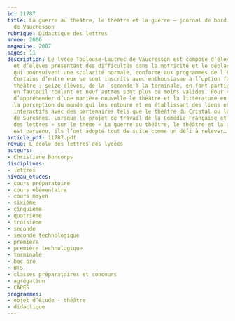 ```yaml
---
id: 11787
title: La guerre au théâtre, le théâtre et la guerre – journal de bord du lycée Toulouse-Lautrec,
  de Vaucresson
rubrique: Didactique des lettres 
annee: 2006
magazine: 2007
pages: 11
description: Le lycée Toulouse-Lautrec de Vaucresson est composé d’élèves valides
  et d’élèves présentant des difficultés dans la motricité et le déplacement mais
  qui poursuivent une scolarité normale, conforme aux programmes de l’Éducation nationale.
  Certains d’entre eux se sont inscrits avec enthousiasme à l’option facultative de
  théâtre ; seize élèves, de la  seconde à la terminale, en font partie – sept sont
  en fauteuil roulant et neuf autres sont plus ou moins valides. Pour eux, c’est l’opportunité
  d’appréhender d’une manière nouvelle le théâtre et la littérature en développant
  la perception du monde qui les entoure et en établissant des liens et des échanges
  interactifs avec des partenaires tels que le théâtre du Cristal ou le théâtre Jean-Vilar
  de Suresnes. Lorsque le projet de travail de la Comédie Française et de « L’École
  des lettres » sur le thème « La guerre au théâtre, le théâtre et la guerre » leur
  est parvenu, ils l’ont adopté tout de suite comme un défi à relever…
article_pdf: 11787.pdf
revue: L’école des lettres des lycées
auteurs:
- Christiane Boncorps
disciplines:
- lettres
niveau_etudes:
- cours préparatoire
- cours élémentaire
- cours moyen
- sixième
- cinquième
- quatrième
- troisième
- seconde
- seconde technologique
- première
- première technologique
- terminale
- bac pro
- BTS
- classes préparatoires et concours
- agrégation
- CAPES
programmes:
- objet d’étude - théâtre
- didactique
---
```

